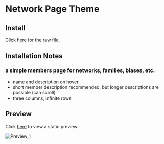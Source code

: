 # Network Page Theme
## Install
Click [here](http://raw.githubusercontent.com/chynu/tumblr-themes/master/pages/network/index.html) for the raw file.

## Installation Notes

### a simple members page for networks, families, biases, etc.
 - name and description on hover
 - short member description recommended, but longer descriptions are possible (can scroll)
 - three columns, infinite rows


## Preview
Click [here](http://htmlpreview.github.io/?https://github.com/chynu/tumblr-themes/blob/master/pages/network/preview.html) to view a static preview.

![Preview_1](http://68.media.tumblr.com/a414d83366101ac8076b6f02208eb22f/tumblr_nyno545CjD1uwmg08o1_1280.png)
